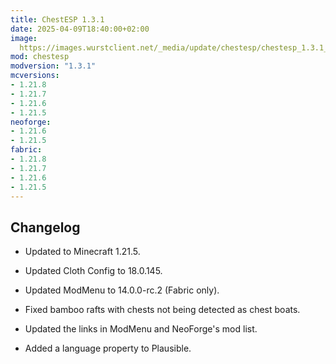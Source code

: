 ```yaml
---
title: ChestESP 1.3.1
date: 2025-04-09T18:40:00+02:00
image: 
  https://images.wurstclient.net/_media/update/chestesp/chestesp_1.3.1_540p.webp
mod: chestesp
modversion: "1.3.1"
mcversions:
- 1.21.8
- 1.21.7
- 1.21.6
- 1.21.5
neoforge:
- 1.21.6
- 1.21.5
fabric:
- 1.21.8
- 1.21.7
- 1.21.6
- 1.21.5
---
```

## Changelog

- Updated to Minecraft 1.21.5.

- Updated Cloth Config to 18.0.145.

- Updated ModMenu to 14.0.0-rc.2 (Fabric only).

- Fixed bamboo rafts with chests not being detected as chest boats.

- Updated the links in ModMenu and NeoForge's mod list.

- Added a language property to Plausible.
